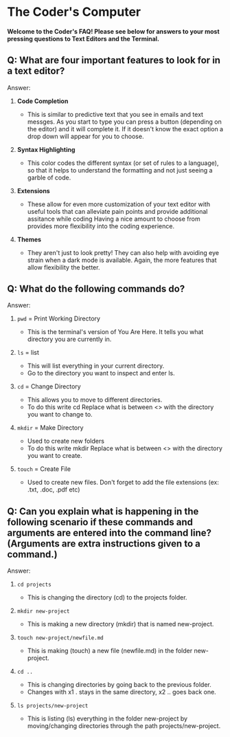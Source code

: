 # The Coder's Computer

#### Welcome to the Coder's FAQ! Please see below for answers to your most pressing questions to Text Editors and the Terminal.

## Q: What are four important features to look for in a text editor?

Answer: 

1) **Code Completion**
    - This is similar to predictive text that you see in emails and text messges. As you start to type you can press a button 
    (depending on the editor) and it will complete it. If it doesn't know the exact option a drop down will appear for you to choose.
    
2) **Syntax Highlighting**
    - This color codes the different syntax (or set of rules to a language), so that it helps to understand the formatting and 
    not just seeing a garble of code.
    
3) **Extensions** 
    - These allow for even more customization of your text editor with useful tools that can alleviate pain points and provide additional assitance while coding 
    Having a nice amount to choose from provides more flexibility into the coding experience.
    
4) **Themes** 
    - They aren't just to look pretty! They can also help with avoiding eye strain when a dark mode is available. Again, the more features that allow
   flexibility the better.


## Q: What do the following commands do?

Answer:

1) `pwd` = Print Working Directory 
    - This is the terminal's version of You Are Here. It tells you what directory you are currently in.

2) `ls` = list
    - This will list everything in your current directory.
    - Go to the directory you want to inspect and enter ls.

3) `cd` = Change Directory
    - This allows you to move to different directories. 
    - To do this write cd <directory> Replace what is between <> with the directory you want to change to.

4) `mkdir` = Make Directory
    - Used to create new folders
    - To do this write mkdir <FolderName> Replace what is between <> with the directory you want to create.

5) `touch` = Create File
    - Used to create new files. Don't forget to add the file extensions (ex: .txt, .doc, .pdf etc)
    
## Q: Can you explain what is happening in the following scenario if these commands and arguments are entered into the command line? (Arguments are extra instructions given to a command.)

Answer: 

1) `cd projects`
    - This is changing the directory (cd) to the projects folder.

2) `mkdir new-project`
    - This is making a new directory (mkdir) that is named new-project.

3) `touch new-project/newfile.md`
    - This is making (touch) a new file (newfile.md) in the folder new-project.

4) `cd ..`
    - This is changing directories by going back to the previous folder.
    - Changes with x1 . stays in the same directory, x2 .. goes back one.

5) `ls projects/new-project`
    - This is listing (ls) everything in the folder new-project by moving/changing directories through the path projects/new-project.



